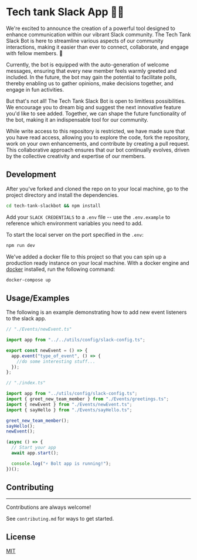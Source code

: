 # Tech tank Slack App 🤖🚀

We're excited to announce the creation of a powerful tool designed to enhance communication within our vibrant Slack community. The Tech Tank Slack Bot is here to streamline various aspects of our community interactions, making it easier than ever to connect, collaborate, and engage with fellow members. 💙

Currently, the bot is equipped with the auto-generation of welcome messages, ensuring that every new member feels warmly greeted and included. In the future, the bot may gain the potential to facilitate polls, thereby enabling us to gather opinions, make decisions together, and engage in fun activities.

But that's not all! The Tech Tank Slack Bot is open to limitless possibilities. We encourage you to dream big and suggest the next innovative feature you'd like to see added. Together, we can shape the future functionality of the bot, making it an indispensable tool for our community.

While write access to this repository is restricted, we have made sure that you have read access, allowing you to explore the code, fork the repository, work on your own enhancements, and contribute by creating a pull request. This collaborative approach ensures that our bot continually evolves, driven by the collective creativity and expertise of our members.

## Development

After you've forked and cloned the repo on to your local machine, go to the project directory and install the dependencies.

```bash
cd tech-tank-slackbot && npm install
```

Add your `SLACK CREDENTIALS` to a `.env` file -- use the `.env.example` to reference which environment variables you need to add.

To start the local server on the port specified in the `.env`:

```bash
npm run dev
```

We've added a docker file to this project so that you can spin up a production ready instance on your local machine. With a docker engine and [docker](https://www.docker.com/products/docker-desktop/) installed, run the following command:

```bash
docker-compose up
```

## Usage/Examples

The following is an example demonstrating how to add new event listeners to the slack app.

```typescript
// "./Events/newEvent.ts"

import app from "../../utils/config/slack-config.ts";

export const newEvent = () => {
  app.event("type_of_event", () => {
    //do some interesting stuff...
  });
};
```

```typescript
// "./index.ts"

import app from "../utils/config/slack-config.ts";
import { greet_new_team_member } from "./Events/greetings.ts";
import { newEvent } from "./Events/newEvent.ts";
import { sayHello } from "./Events/sayHello.ts";

greet_new_team_member();
sayHello();
newEvent();

(async () => {
  // Start your app
  await app.start();

  console.log("⚡️ Bolt app is running!");
})();
```

## Contributing

---

Contributions are always welcome!

See `contributing.md` for ways to get started.

## License

[MIT](/LICENSE)
